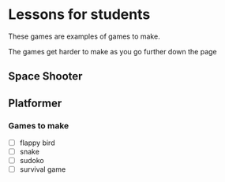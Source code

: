 # Lessons for students

These games are examples of games to make.

The games get harder to make as you go further down the page

## Space Shooter

## Platformer


### Games to make

- [ ] flappy bird
- [ ] snake
- [ ] sudoko
- [ ] survival game
